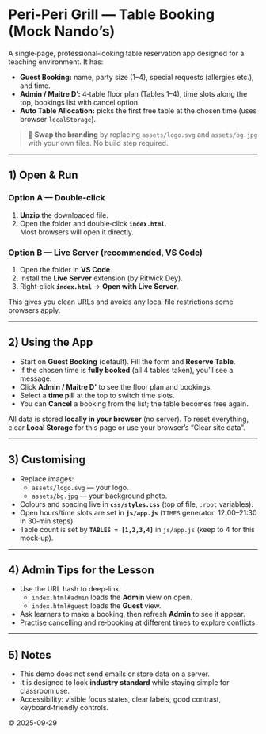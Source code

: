# Peri‑Peri Grill — Table Booking (Mock Nando’s)

A single‑page, professional‑looking table reservation app designed for a teaching environment. It has:

- **Guest Booking:** name, party size (1–4), special requests (allergies etc.), and time.
- **Admin / Maitre D’:** 4‑table floor plan (Tables 1–4), time slots along the top, bookings list with cancel option.
- **Auto Table Allocation:** picks the first free table at the chosen time (uses browser `localStorage`).

> 🔧 **Swap the branding** by replacing `assets/logo.svg` and `assets/bg.jpg` with your own files. No build step required.

---

## 1) Open & Run

### Option A — Double‑click
1. **Unzip** the downloaded file.
2. Open the folder and double‑click **`index.html`**.  
   Most browsers will open it directly.

### Option B — Live Server (recommended, VS Code)
1. Open the folder in **VS Code**.
2. Install the **Live Server** extension (by Ritwick Dey).
3. Right‑click **`index.html`** → **Open with Live Server**.

This gives you clean URLs and avoids any local file restrictions some browsers apply.

---

## 2) Using the App

- Start on **Guest Booking** (default). Fill the form and **Reserve Table**.
- If the chosen time is **fully booked** (all 4 tables taken), you’ll see a message.
- Click **Admin / Maitre D’** to see the floor plan and bookings.
- Select a **time pill** at the top to switch time slots.
- You can **Cancel** a booking from the list; the table becomes free again.

All data is stored **locally in your browser** (no server). To reset everything, clear **Local Storage** for this page or use your browser’s “Clear site data”.

---

## 3) Customising

- Replace images:
  - `assets/logo.svg` — your logo.
  - `assets/bg.jpg` — your background photo.
- Colours and spacing live in **`css/styles.css`** (top of file, `:root` variables).
- Open hours/time slots are set in **`js/app.js`** (`TIMES` generator: 12:00–21:30 in 30‑min steps).
- Table count is set by **`TABLES = [1,2,3,4]`** in `js/app.js` (keep to 4 for this mock‑up).

---

## 4) Admin Tips for the Lesson

- Use the URL hash to deep‑link:
  - `index.html#admin` loads the **Admin** view on open.
  - `index.html#guest` loads the **Guest** view.
- Ask learners to make a booking, then refresh **Admin** to see it appear.
- Practise cancelling and re‑booking at different times to explore conflicts.

---

## 5) Notes

- This demo does not send emails or store data on a server.
- It is designed to look **industry standard** while staying simple for classroom use.
- Accessibility: visible focus states, clear labels, good contrast, keyboard‑friendly controls.

© 2025-09-29
